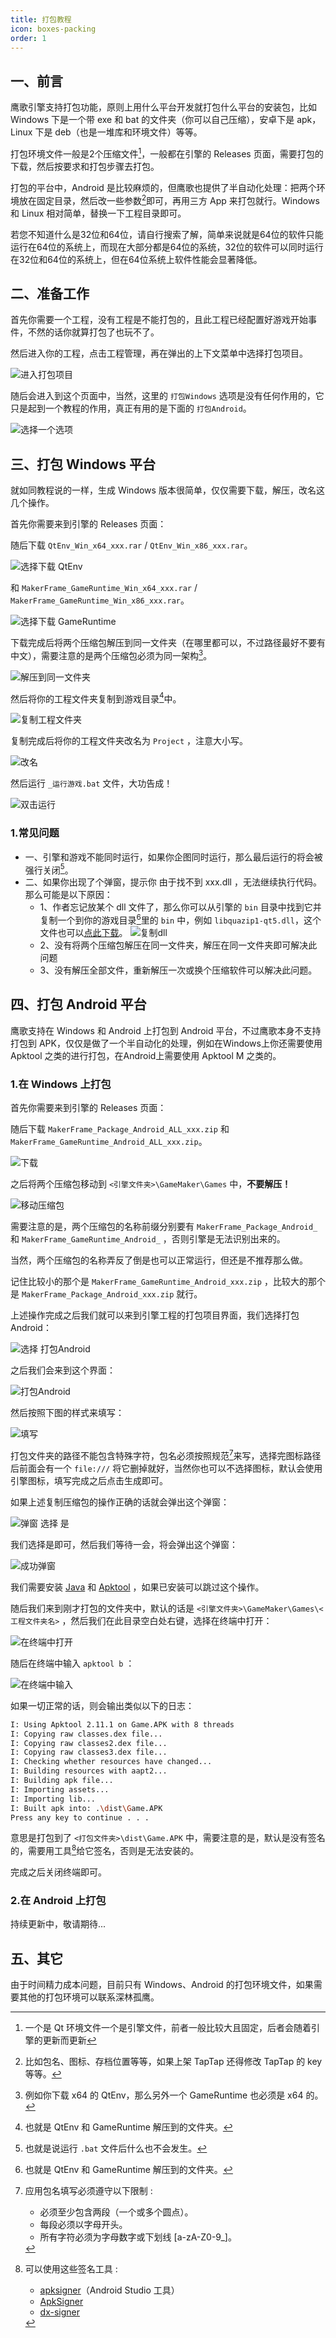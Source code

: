 ```yaml
---
title: 打包教程
icon: boxes-packing
order: 1
---
```


## 一、前言

鹰歌引擎支持打包功能，原则上用什么平台开发就打包什么平台的安装包，比如 Windows 下是一个带 exe 和 bat 的文件夹（你可以自己压缩），安卓下是 apk，Linux 下是 deb（也是一堆库和环境文件）等等。

打包环境文件一般是2个压缩文件[^runtimeZip]，一般都在引擎的 Releases 页面，需要打包的下载，然后按要求和打包步骤去打包。

打包的平台中，Android 是比较麻烦的，但鹰歌也提供了半自动化处理：把两个环境放在固定目录，然后改一些参数[^androidParameter]即可，再用三方 App 来打包就行。Windows 和 Linux 相对简单，替换一下工程目录即可。

若您不知道什么是32位和64位，请自行搜索了解，简单来说就是64位的软件只能运行在64位的系统上，而现在大部分都是64位的系统，32位的软件可以同时运行在32位和64位的系统上，但在64位系统上软件性能会显著降低。

## 二、准备工作

首先你需要一个工程，没有工程是不能打包的，且此工程已经配置好游戏开始事件，不然的话你就算打包了也玩不了。

然后进入你的工程，点击工程管理，再在弹出的上下文菜单中选择打包项目。

![进入打包项目](/assets/image/docs/advanced/packaging/Packaging_Program.png)

随后会进入到这个页面中，当然，这里的 `打包Windows` 选项是没有任何作用的，它只是起到一个教程的作用，真正有用的是下面的 `打包Android`。

![选择一个选项](/assets/image/docs/advanced/packaging/Selecting_options.png)

## 三、打包 Windows 平台

就如同教程说的一样，生成 Windows 版本很简单，仅仅需要下载，解压，改名这几个操作。

首先你需要来到引擎的 Releases 页面：

<!-- @include: ../engineReleases.snippet.md -->

随后下载 `QtEnv_Win_x64_xxx.rar` \/ `QtEnv_Win_x86_xxx.rar`。

![选择下载 QtEnv](/assets/image/docs/advanced/packaging/QtEnv_Win.png)

和 `MakerFrame_GameRuntime_Win_x64_xxx.rar` \/ `MakerFrame_GameRuntime_Win_x86_xxx.rar`。

![选择下载 GameRuntime](/assets/image/docs/advanced/packaging/GameRuntime_Win.png)

下载完成后将两个压缩包解压到同一文件夹（在哪里都可以，不过路径最好不要有中文），需要注意的是两个压缩包必须为同一架构[^framework]。

![解压到同一文件夹](/assets/image/docs/advanced/packaging/Unzip_Win.png)

然后将你的工程文件夹复制到游戏目录[^binCatalog]中。

![复制工程文件夹](/assets/image/docs/advanced/packaging/1Copy_Project_Win.png)

复制完成后将你的工程文件夹改名为 `Project` ，注意大小写。

![改名](/assets/image/docs/advanced/packaging/2Rename_Win.png)

然后运行 `_运行游戏.bat` 文件，大功告成！

![双击运行](/assets/image/docs/advanced/packaging/3Start_Game_Win.png)

### 1.常见问题

* 一、引擎和游戏不能同时运行，如果你企图同时运行，那么最后运行的将会被强行关闭[^forceClose]。
* 二、如果你出现了个弹窗，提示你 由于找不到 xxx.dll ，无法继续执行代码。 那么可能是以下原因：
  * 1、作者忘记放某个 dll 文件了，那么你可以从引擎的 `bin` 目录中找到它并复制一个到你的游戏目录[^binCatalog]里的 `bin` 中，例如 `libquazip1-qt5.dll`，这个文件也可以[点此下载](/assets/dll/libquazip1-qt5.dll)。
![复制dll](/assets/image/docs/advanced/packaging/4Copy_Dll_Win.png)
  * 2、没有将两个压缩包解压在同一文件夹，解压在同一文件夹即可解决此问题
  * 3、没有解压全部文件，重新解压一次或换个压缩软件可以解决此问题。

## 四、打包 Android 平台

鹰歌支持在 Windows 和 Android 上打包到 Android 平台，不过鹰歌本身不支持打包到 APK，仅仅是做了一个半自动化的处理，例如在Windows上你还需要使用 Apktool 之类的进行打包，在Android上需要使用 Apktool M 之类的。

### 1.在 Windows 上打包

首先你需要来到引擎的 Releases 页面：

<!-- @include: ../engineReleases.snippet.md -->

随后下载 `MakerFrame_Package_Android_ALL_xxx.zip` 和 `MakerFrame_GameRuntime_Android_ALL_xxx.zip`。

![下载](/assets/image/docs/advanced/packaging/Env_Android.png)

之后将两个压缩包移动到 `<引擎文件夹>\GameMaker\Games` 中，**不要解压！**

![移动压缩包](/assets/image/docs/advanced/packaging/MoveZip_Android.png)

需要注意的是，两个压缩包的名称前缀分别要有 `MakerFrame_Package_Android_` 和 `MakerFrame_GameRuntime_Android_` ，否则引擎是无法识别出来的。

当然，两个压缩包的名称弄反了倒是也可以正常运行，但还是不推荐那么做。

记住比较小的那个是 `MakerFrame_GameRuntime_Android_xxx.zip` ，比较大的那个是 `MakerFrame_Package_Android_xxx.zip` 就行。

上述操作完成之后我们就可以来到引擎工程的打包项目界面，我们选择打包Android：

![选择 打包Android](/assets/image/docs/advanced/packaging/Select_Android.png)

之后我们会来到这个界面：

![打包Android](/assets/image/docs/advanced/packaging/Packing_Android.png)

然后按照下图的样式来填写：

![填写](/assets/image/docs/advanced/packaging/Packing_Input_Android.png)

打包文件夹的路径不能包含特殊字符，包名必须按照规范[^packageName]来写，选择完图标路径后前面会有一个 `file:///` 将它删掉就好，当然你也可以不选择图标，默认会使用引擎图标，填写完成之后点击生成即可。

如果上述复制压缩包的操作正确的话就会弹出这个弹窗：

![弹窗 选择 是](/assets/image/docs/advanced/packaging/Dialog_Android.png)

我们选择是即可，然后我们等待一会，将会弹出这个弹窗：

![成功弹窗](/assets/image/docs/advanced/packaging/Success_Android_Win.png)

我们需要安装 [Java](https://www.java.com/zh-CN/download/) 和 [Apktool](https://apktool.org/docs/install) ，如果已安装可以跳过这个操作。

随后我们来到刚才打包的文件夹中，默认的话是 `<引擎文件夹>\GameMaker\Games\<工程文件夹名>` ，然后我们在此目录空白处右键，选择在终端中打开：

![在终端中打开](/assets/image/docs/advanced/packaging/Open_in_Terminal_Android.png)

随后在终端中输入 `apktool b` ：

![在终端中输入](/assets/image/docs/advanced/packaging/PowerShell_Android.png)

如果一切正常的话，则会输出类似以下的日志：

```bash
I: Using Apktool 2.11.1 on Game.APK with 8 threads
I: Copying raw classes.dex file...
I: Copying raw classes2.dex file...
I: Copying raw classes3.dex file...
I: Checking whether resources have changed...
I: Building resources with aapt2...
I: Building apk file...
I: Importing assets...
I: Importing lib...
I: Built apk into: .\dist\Game.APK
Press any key to continue . . .
```

意思是打包到了 `<打包文件夹>\dist\Game.APK` 中，需要注意的是，默认是没有签名的，需要用工具[^apksigner]给它签名，否则是无法安装的。

完成之后关闭终端即可。

### 2.在 Android 上打包

持续更新中，敬请期待...

## 五、其它

由于时间精力成本问题，目前只有 Windows、Android 的打包环境文件，如果需要其他的打包环境可以联系深林孤鹰。

[^runtimeZip]: 一个是 Qt 环境文件一个是引擎文件，前者一般比较大且固定，后者会随着引擎的更新而更新

[^androidParameter]: 比如包名、图标、存档位置等等，如果上架 TapTap 还得修改 TapTap 的 key 等等。

[^framework]: 例如你下载 x64 的 QtEnv，那么另外一个 GameRuntime 也必须是 x64 的。

[^forceClose]: 也就是说运行 `.bat` 文件后什么也不会发生。

[^binCatalog]: 也就是 QtEnv 和 GameRuntime 解压到的文件夹。

[^packageName]: 应用包名填写必须遵守以下限制 :

    * 必须至少包含两段（一个或多个圆点）。
    * 每段必须以字母开头。
    * 所有字符必须为字母数字或下划线 [a-zA-Z0-9_]。

[^apksigner]: 可以使用这些签名工具 :

    * [apksigner](https://developer.android.google.cn/tools/apksigner?hl=zh-cn)（Android Studio 工具）
    * [ApkSigner](https://github.com/jixiaoyong/ApkSigner)
    * [dx-signer](https://github.com/dingxiangtech/dx-signer)

<!-- markdownlint-disable-file MD007 -->
